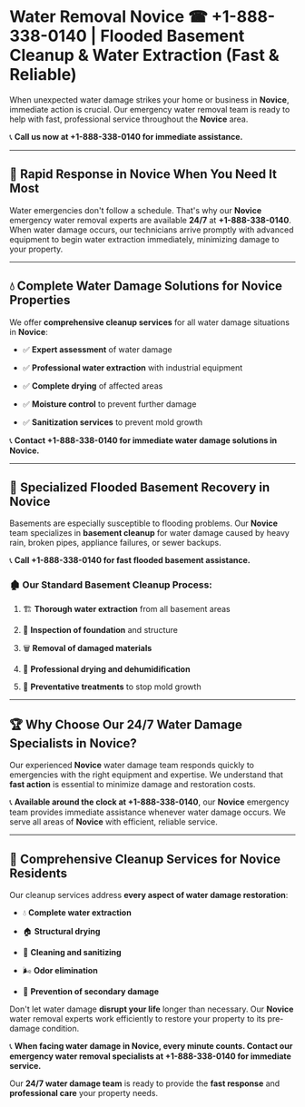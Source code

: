 # Water Removal Novice ☎ +1-888-338-0140 | Flooded Basement Cleanup & Water Extraction (Fast & Reliable)

When unexpected water damage strikes your home or business in **Novice**, immediate action is crucial. Our emergency water removal team is ready to help with fast, professional service throughout the **Novice** area. 

📞 **Call us now at +1-888-338-0140 for immediate assistance.**
---
## 🚀 Rapid Response in Novice When You Need It Most
Water emergencies don't follow a schedule. That's why our **Novice** emergency water removal experts are available **24/7** at **+1-888-338-0140**. When water damage occurs, our technicians arrive promptly with advanced equipment to begin water extraction immediately, minimizing damage to your property.
---
## 💧 Complete Water Damage Solutions for Novice Properties
We offer **comprehensive cleanup services** for all water damage situations in **Novice**:
- ✅ **Expert assessment** of water damage  
- ✅ **Professional water extraction** with industrial equipment  
- ✅ **Complete drying** of affected areas  
- ✅ **Moisture control** to prevent further damage  
- ✅ **Sanitization services** to prevent mold growth  
📞 **Contact +1-888-338-0140 for immediate water damage solutions in Novice.**
---
## 🌊 Specialized Flooded Basement Recovery in Novice
Basements are especially susceptible to flooding problems. Our **Novice** team specializes in **basement cleanup** for water damage caused by heavy rain, broken pipes, appliance failures, or sewer backups. 
📞 **Call +1-888-338-0140 for fast flooded basement assistance.**
### 🏚️ Our Standard Basement Cleanup Process:
1. 🏗️ **Thorough water extraction** from all basement areas  
2. 🔎 **Inspection of foundation** and structure  
3. 🗑️ **Removal of damaged materials**  
4. 💨 **Professional drying and dehumidification**  
5. 🚫 **Preventative treatments** to stop mold growth  
---
## 🏆 Why Choose Our 24/7 Water Damage Specialists in Novice?
Our experienced **Novice** water damage team responds quickly to emergencies with the right equipment and expertise. We understand that **fast action** is essential to minimize damage and restoration costs.
📞 **Available around the clock at +1-888-338-0140**, our **Novice** emergency team provides immediate assistance whenever water damage occurs. We serve all areas of **Novice** with efficient, reliable service.
---
## 🧹 Comprehensive Cleanup Services for Novice Residents
Our cleanup services address **every aspect of water damage restoration**:
- 💧 **Complete water extraction**  
- 🏠 **Structural drying**  
- 🧼 **Cleaning and sanitizing**  
- 🌬️ **Odor elimination**  
- 🚫 **Prevention of secondary damage**  
Don't let water damage **disrupt your life** longer than necessary. Our **Novice** water removal experts work efficiently to restore your property to its pre-damage condition.
📞 **When facing water damage in Novice, every minute counts. Contact our emergency water removal specialists at +1-888-338-0140 for immediate service.**
Our **24/7 water damage team** is ready to provide the **fast response** and **professional care** your property needs.
